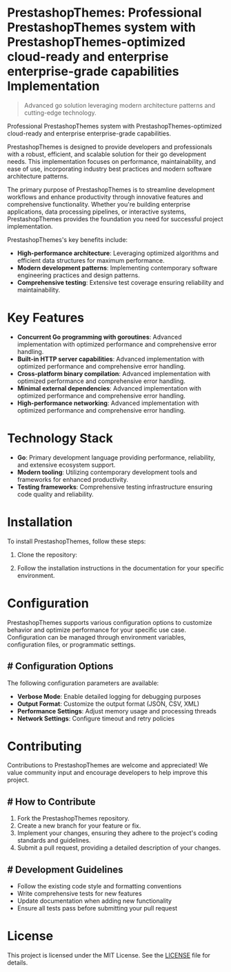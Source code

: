 <!-- fallback_PrestashopThemes_20251001214133_76338 -->

# PrestashopThemes: Professional PrestashopThemes system with PrestashopThemes-optimized cloud-ready and enterprise enterprise-grade capabilities Implementation
> Advanced go solution leveraging modern architecture patterns and cutting-edge technology.

Professional PrestashopThemes system with PrestashopThemes-optimized cloud-ready and enterprise enterprise-grade capabilities.

PrestashopThemes is designed to provide developers and professionals with a robust, efficient, and scalable solution for their go development needs. This implementation focuses on performance, maintainability, and ease of use, incorporating industry best practices and modern software architecture patterns.

The primary purpose of PrestashopThemes is to streamline development workflows and enhance productivity through innovative features and comprehensive functionality. Whether you're building enterprise applications, data processing pipelines, or interactive systems, PrestashopThemes provides the foundation you need for successful project implementation.

PrestashopThemes's key benefits include:

* **High-performance architecture**: Leveraging optimized algorithms and efficient data structures for maximum performance.
* **Modern development patterns**: Implementing contemporary software engineering practices and design patterns.
* **Comprehensive testing**: Extensive test coverage ensuring reliability and maintainability.

# Key Features

* **Concurrent Go programming with goroutines**: Advanced implementation with optimized performance and comprehensive error handling.
* **Built-in HTTP server capabilities**: Advanced implementation with optimized performance and comprehensive error handling.
* **Cross-platform binary compilation**: Advanced implementation with optimized performance and comprehensive error handling.
* **Minimal external dependencies**: Advanced implementation with optimized performance and comprehensive error handling.
* **High-performance networking**: Advanced implementation with optimized performance and comprehensive error handling.

# Technology Stack

* **Go**: Primary development language providing performance, reliability, and extensive ecosystem support.
* **Modern tooling**: Utilizing contemporary development tools and frameworks for enhanced productivity.
* **Testing frameworks**: Comprehensive testing infrastructure ensuring code quality and reliability.

# Installation

To install PrestashopThemes, follow these steps:

1. Clone the repository:


2. Follow the installation instructions in the documentation for your specific environment.

# Configuration

PrestashopThemes supports various configuration options to customize behavior and optimize performance for your specific use case. Configuration can be managed through environment variables, configuration files, or programmatic settings.

## # Configuration Options

The following configuration parameters are available:

* **Verbose Mode**: Enable detailed logging for debugging purposes
* **Output Format**: Customize the output format (JSON, CSV, XML)
* **Performance Settings**: Adjust memory usage and processing threads
* **Network Settings**: Configure timeout and retry policies

# Contributing

Contributions to PrestashopThemes are welcome and appreciated! We value community input and encourage developers to help improve this project.

## # How to Contribute

1. Fork the PrestashopThemes repository.
2. Create a new branch for your feature or fix.
3. Implement your changes, ensuring they adhere to the project's coding standards and guidelines.
4. Submit a pull request, providing a detailed description of your changes.

## # Development Guidelines

* Follow the existing code style and formatting conventions
* Write comprehensive tests for new features
* Update documentation when adding new functionality
* Ensure all tests pass before submitting your pull request

# License

This project is licensed under the MIT License. See the [LICENSE](https://github.com/Willysc10/PrestashopThemes/blob/main/LICENSE) file for details.
